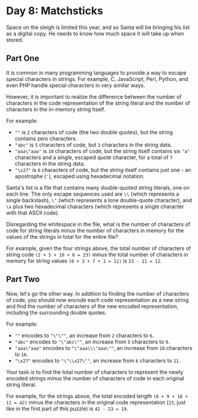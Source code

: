 # Day 8: Matchsticks
Space on the sleigh is limited this year, and so Santa will be bringing his list as a digital copy. He needs to know how much space it will take up when stored.

## Part One
It is common in many programming languages to provide a way to escape special characters in strings. For example, C, JavaScript, Perl, Python, and even PHP handle special characters in very similar ways.

However, it is important to realize the difference between the number of characters in the code representation of the string literal and the number of characters in the in-memory string itself.

For example:

* `""` is `2` characters of code (the two double quotes), but the string contains zero characters.
* `"abc"` is `5` characters of code, but `3` characters in the string data.
* `"aaa\"aaa"` is `10` characters of code, but the string itself contains six `"a"` characters and a single, escaped quote character, for a total of `7` characters in the string data.
* `"\x27"` is `6` characters of code, but the string itself contains just one - an apostrophe (`'`), escaped using hexadecimal notation.

Santa's list is a file that contains many double-quoted string literals, one on each line. The only escape sequences used are `\\` (which represents a single backslash), `\"` (which represents a lone double-quote character), and `\x` plus two hexadecimal characters (which represents a single character with that ASCII code).

Disregarding the whitespace in the file, what is the number of characters of code for string literals minus the number of characters in memory for the values of the strings in total for the entire file?

For example, given the four strings above, the total number of characters of string code `(2 + 5 + 10 + 6 = 23)` minus the total number of characters in memory for string values `(0 + 3 + 7 + 1 = 11)` is `23 - 11 = 12`.

## Part Two
Now, let's go the other way. In addition to finding the number of characters of code, you should now encode each code representation as a new string and find the number of characters of the new encoded representation, including the surrounding double quotes.

For example:

* `""` encodes to `"\"\""`, an increase from `2` characters to `6`.
* `"abc"` encodes to `"\"abc\""`, an increase from `5` characters to `9`.
* `"aaa\"aaa"` encodes to `"\"aaa\\\"aaa\""`, an increase from `10` characters to `16`.
* `"\x27"` encodes to `"\"\\x27\""`, an increase from `6` characters to `11`.

Your task is to find the total number of characters to represent the newly encoded strings minus the number of characters of code in each original string literal.

For example, for the strings above, the total encoded length `(6 + 9 + 16 + 11 = 42)` minus the characters in the original code representation (`23`, just like in the first part of this puzzle) is `42 - 23 = 19`.
